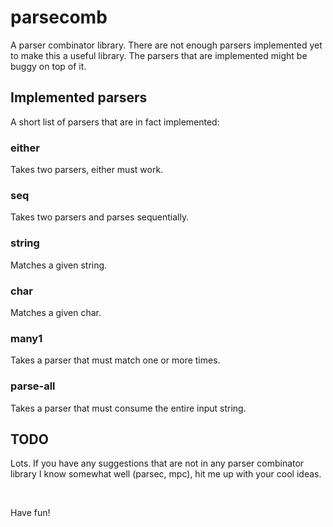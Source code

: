 # parsecomb

A parser combinator library. There are not enough parsers implemented yet
to make this a useful library. The parsers that are implemented might be
buggy on top of it.

## Implemented parsers

A short list of parsers that are in fact implemented:

### either

Takes two parsers, either must work.

### seq

Takes two parsers and parses sequentially.

### string

Matches a given string.

### char

Matches a given char.

### many1

Takes a parser that must match one or more times.

### parse-all

Takes a parser that must consume the entire input string.

## TODO

Lots. If you have any suggestions that are not in any parser combinator library
I know somewhat well (parsec, mpc), hit me up with your cool ideas.

<br/>

Have fun!
